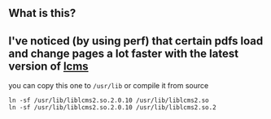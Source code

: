 ## What is this?
## I've noticed (by using perf) that certain pdfs load and change pages a lot faster with the latest version of [lcms](http://www.littlecms.com)

you can copy this one to `/usr/lib` or compile it from source
```
ln -sf /usr/lib/liblcms2.so.2.0.10 /usr/lib/liblcms2.so
ln -sf /usr/lib/liblcms2.so.2.0.10 /usr/lib/liblcms2.so.2

```



